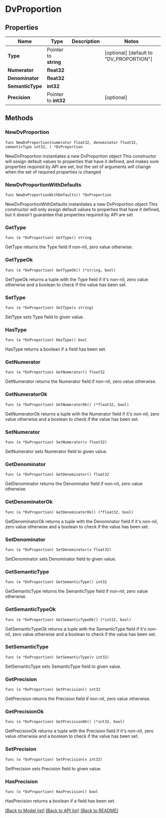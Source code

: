 # DvProportion

## Properties

Name | Type | Description | Notes
------------ | ------------- | ------------- | -------------
**Type** | Pointer to **string** |  | [optional] [default to "DV_PROPORTION"]
**Numerator** | **float32** |  | 
**Denominator** | **float32** |  | 
**SemanticType** | **int32** |  | 
**Precision** | Pointer to **int32** |  | [optional] 

## Methods

### NewDvProportion

`func NewDvProportion(numerator float32, denominator float32, semanticType int32, ) *DvProportion`

NewDvProportion instantiates a new DvProportion object
This constructor will assign default values to properties that have it defined,
and makes sure properties required by API are set, but the set of arguments
will change when the set of required properties is changed

### NewDvProportionWithDefaults

`func NewDvProportionWithDefaults() *DvProportion`

NewDvProportionWithDefaults instantiates a new DvProportion object
This constructor will only assign default values to properties that have it defined,
but it doesn't guarantee that properties required by API are set

### GetType

`func (o *DvProportion) GetType() string`

GetType returns the Type field if non-nil, zero value otherwise.

### GetTypeOk

`func (o *DvProportion) GetTypeOk() (*string, bool)`

GetTypeOk returns a tuple with the Type field if it's non-nil, zero value otherwise
and a boolean to check if the value has been set.

### SetType

`func (o *DvProportion) SetType(v string)`

SetType sets Type field to given value.

### HasType

`func (o *DvProportion) HasType() bool`

HasType returns a boolean if a field has been set.

### GetNumerator

`func (o *DvProportion) GetNumerator() float32`

GetNumerator returns the Numerator field if non-nil, zero value otherwise.

### GetNumeratorOk

`func (o *DvProportion) GetNumeratorOk() (*float32, bool)`

GetNumeratorOk returns a tuple with the Numerator field if it's non-nil, zero value otherwise
and a boolean to check if the value has been set.

### SetNumerator

`func (o *DvProportion) SetNumerator(v float32)`

SetNumerator sets Numerator field to given value.


### GetDenominator

`func (o *DvProportion) GetDenominator() float32`

GetDenominator returns the Denominator field if non-nil, zero value otherwise.

### GetDenominatorOk

`func (o *DvProportion) GetDenominatorOk() (*float32, bool)`

GetDenominatorOk returns a tuple with the Denominator field if it's non-nil, zero value otherwise
and a boolean to check if the value has been set.

### SetDenominator

`func (o *DvProportion) SetDenominator(v float32)`

SetDenominator sets Denominator field to given value.


### GetSemanticType

`func (o *DvProportion) GetSemanticType() int32`

GetSemanticType returns the SemanticType field if non-nil, zero value otherwise.

### GetSemanticTypeOk

`func (o *DvProportion) GetSemanticTypeOk() (*int32, bool)`

GetSemanticTypeOk returns a tuple with the SemanticType field if it's non-nil, zero value otherwise
and a boolean to check if the value has been set.

### SetSemanticType

`func (o *DvProportion) SetSemanticType(v int32)`

SetSemanticType sets SemanticType field to given value.


### GetPrecision

`func (o *DvProportion) GetPrecision() int32`

GetPrecision returns the Precision field if non-nil, zero value otherwise.

### GetPrecisionOk

`func (o *DvProportion) GetPrecisionOk() (*int32, bool)`

GetPrecisionOk returns a tuple with the Precision field if it's non-nil, zero value otherwise
and a boolean to check if the value has been set.

### SetPrecision

`func (o *DvProportion) SetPrecision(v int32)`

SetPrecision sets Precision field to given value.

### HasPrecision

`func (o *DvProportion) HasPrecision() bool`

HasPrecision returns a boolean if a field has been set.


[[Back to Model list]](../README.md#documentation-for-models) [[Back to API list]](../README.md#documentation-for-api-endpoints) [[Back to README]](../README.md)


